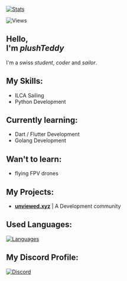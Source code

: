 [![Stats](https://github-readme-stats.vercel.app/api?username=plushTeddy&show_icons=true&border_radius=15)](https://github.com/plushTeddy/)


![Views](https://komarev.com/ghpvc/?username=plushTeddy&label=PROFILE+VIEWS&style=flat&color=5094F0)


Hello, \
I'm _plushTeddy_
-

I'm a swiss _student_, _coder_ and _sailor_.


My Skills:
-

- ILCA Sailing
- Python Development


Currently learning:
-

- Dart / Flutter Development
- Golang Development


Wan't to learn:
-

- flying FPV drones


My Projects:
-

- __[unviewed.xyz](https://unviewed.xyz)__ | A Development community


Used Languages:
-
[![Languages](https://github-readme-stats.vercel.app/api/top-langs/?username=plushTeddy&layout=compact&border_radius=15)](https://github.com/plushTeddy/)


My Discord Profile:
-
[![Discord](https://lanyard-profile-readme.vercel.app/api/755112341548433489?theme=light&bg=5094F0&animated=true&hideDiscrim=false&borderRadius=15px&hideTimestamp=true&)](https://discord.com/users/755112341548433489)
